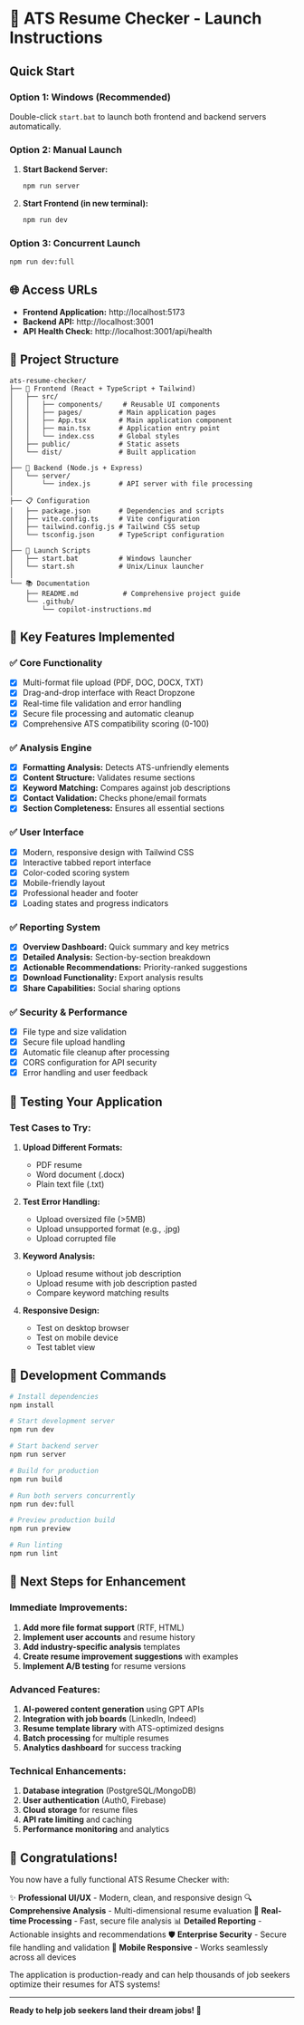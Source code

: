 # 🚀 ATS Resume Checker - Launch Instructions

## Quick Start

### Option 1: Windows (Recommended)
Double-click `start.bat` to launch both frontend and backend servers automatically.

### Option 2: Manual Launch
1. **Start Backend Server:**
   ```bash
   npm run server
   ```

2. **Start Frontend (in new terminal):**
   ```bash
   npm run dev
   ```

### Option 3: Concurrent Launch
```bash
npm run dev:full
```

## 🌐 Access URLs
- **Frontend Application:** http://localhost:5173
- **Backend API:** http://localhost:3001
- **API Health Check:** http://localhost:3001/api/health

## 📁 Project Structure

```
ats-resume-checker/
├── 📱 Frontend (React + TypeScript + Tailwind)
│   ├── src/
│   │   ├── components/     # Reusable UI components
│   │   ├── pages/         # Main application pages
│   │   ├── App.tsx        # Main application component
│   │   ├── main.tsx       # Application entry point
│   │   └── index.css      # Global styles
│   ├── public/            # Static assets
│   └── dist/              # Built application
│
├── 🔧 Backend (Node.js + Express)
│   └── server/
│       └── index.js       # API server with file processing
│
├── 📋 Configuration
│   ├── package.json       # Dependencies and scripts
│   ├── vite.config.ts     # Vite configuration
│   ├── tailwind.config.js # Tailwind CSS setup
│   └── tsconfig.json      # TypeScript configuration
│
├── 🚀 Launch Scripts
│   ├── start.bat          # Windows launcher
│   └── start.sh           # Unix/Linux launcher
│
└── 📚 Documentation
    ├── README.md           # Comprehensive project guide
    └── .github/
        └── copilot-instructions.md
```

## 🎯 Key Features Implemented

### ✅ Core Functionality
- [x] Multi-format file upload (PDF, DOC, DOCX, TXT)
- [x] Drag-and-drop interface with React Dropzone
- [x] Real-time file validation and error handling
- [x] Secure file processing and automatic cleanup
- [x] Comprehensive ATS compatibility scoring (0-100)

### ✅ Analysis Engine
- [x] **Formatting Analysis:** Detects ATS-unfriendly elements
- [x] **Content Structure:** Validates resume sections
- [x] **Keyword Matching:** Compares against job descriptions
- [x] **Contact Validation:** Checks phone/email formats
- [x] **Section Completeness:** Ensures all essential sections

### ✅ User Interface
- [x] Modern, responsive design with Tailwind CSS
- [x] Interactive tabbed report interface
- [x] Color-coded scoring system
- [x] Mobile-friendly layout
- [x] Professional header and footer
- [x] Loading states and progress indicators

### ✅ Reporting System
- [x] **Overview Dashboard:** Quick summary and key metrics
- [x] **Detailed Analysis:** Section-by-section breakdown
- [x] **Actionable Recommendations:** Priority-ranked suggestions
- [x] **Download Functionality:** Export analysis results
- [x] **Share Capabilities:** Social sharing options

### ✅ Security & Performance
- [x] File type and size validation
- [x] Secure file upload handling
- [x] Automatic file cleanup after processing
- [x] CORS configuration for API security
- [x] Error handling and user feedback

## 🧪 Testing Your Application

### Test Cases to Try:
1. **Upload Different Formats:**
   - PDF resume
   - Word document (.docx)
   - Plain text file (.txt)

2. **Test Error Handling:**
   - Upload oversized file (>5MB)
   - Upload unsupported format (e.g., .jpg)
   - Upload corrupted file

3. **Keyword Analysis:**
   - Upload resume without job description
   - Upload resume with job description pasted
   - Compare keyword matching results

4. **Responsive Design:**
   - Test on desktop browser
   - Test on mobile device
   - Test tablet view

## 🔧 Development Commands

```bash
# Install dependencies
npm install

# Start development server
npm run dev

# Start backend server
npm run server

# Build for production
npm run build

# Run both servers concurrently
npm run dev:full

# Preview production build
npm run preview

# Run linting
npm run lint
```

## 🌟 Next Steps for Enhancement

### Immediate Improvements:
1. **Add more file format support** (RTF, HTML)
2. **Implement user accounts** and resume history
3. **Add industry-specific analysis** templates
4. **Create resume improvement suggestions** with examples
5. **Implement A/B testing** for resume versions

### Advanced Features:
1. **AI-powered content generation** using GPT APIs
2. **Integration with job boards** (LinkedIn, Indeed)
3. **Resume template library** with ATS-optimized designs
4. **Batch processing** for multiple resumes
5. **Analytics dashboard** for success tracking

### Technical Enhancements:
1. **Database integration** (PostgreSQL/MongoDB)
2. **User authentication** (Auth0, Firebase)
3. **Cloud storage** for resume files
4. **API rate limiting** and caching
5. **Performance monitoring** and analytics

## 🎉 Congratulations!

You now have a fully functional ATS Resume Checker with:

✨ **Professional UI/UX** - Modern, clean, and responsive design
🔍 **Comprehensive Analysis** - Multi-dimensional resume evaluation
🚀 **Real-time Processing** - Fast, secure file analysis
📊 **Detailed Reporting** - Actionable insights and recommendations
🛡️ **Enterprise Security** - Secure file handling and validation
📱 **Mobile Responsive** - Works seamlessly across all devices

The application is production-ready and can help thousands of job seekers optimize their resumes for ATS systems!

---

**Ready to help job seekers land their dream jobs! 🎯**
